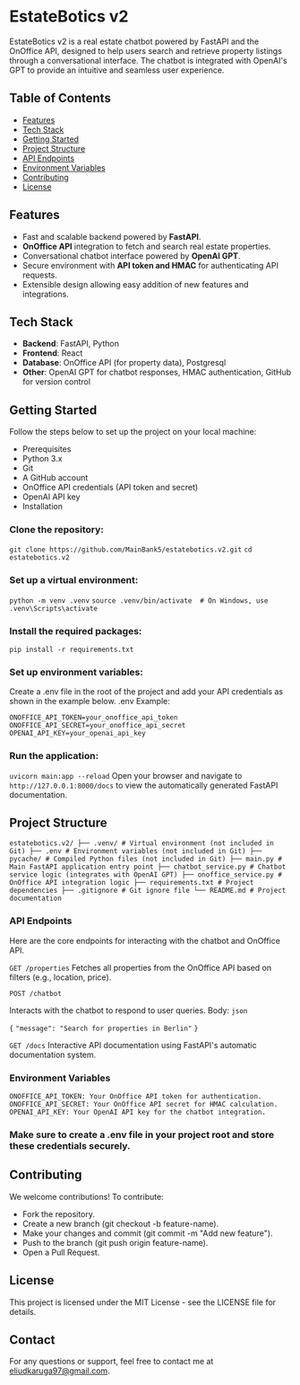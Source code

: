 # EstateBotics v2
EstateBotics v2 is a real estate chatbot powered by FastAPI and the OnOffice API, designed to help users search and retrieve property listings through a conversational interface. The chatbot is integrated with OpenAI's GPT to provide an intuitive and seamless user experience.

## Table of Contents
- [Features](#features)
- [Tech Stack](#tech-stack)
- [Getting Started](#getting-started)
- [Project Structure](#project-structure)
- [API Endpoints](#api-endpoints)
- [Environment Variables](#environment-variables)
- [Contributing](#contributing)
- [License](#license)

## Features
- Fast and scalable backend powered by **FastAPI**.
- **OnOffice API** integration to fetch and search real estate properties.
- Conversational chatbot interface powered by **OpenAI GPT**.
- Secure environment with **API token and HMAC** for authenticating API requests.
- Extensible design allowing easy addition of new features and integrations.

## Tech Stack
- **Backend**: FastAPI, Python
- **Frontend**: React
- **Database**: OnOffice API (for property data), Postgresql
- **Other**: OpenAI GPT for chatbot responses, HMAC authentication, GitHub for version control

## Getting Started
Follow the steps below to set up the project on your local machine:

- Prerequisites
- Python 3.x
- Git
- A GitHub account
- OnOffice API credentials (API token and secret)
- OpenAI API key
- Installation
### Clone the repository:


```git clone https://github.com/MainBank5/estatebotics.v2.git```
```cd estatebotics.v2```

### Set up a virtual environment:

```python -m venv .venv```
```source .venv/bin/activate  # On Windows, use .venv\Scripts\activate```

### Install the required packages:

```pip install -r requirements.txt```

### Set up environment variables:

Create a .env file in the root of the project and add your API credentials as shown in the example below.
.env Example:

```ONOFFICE_API_TOKEN=your_onoffice_api_token```
```ONOFFICE_API_SECRET=your_onoffice_api_secret```
```OPENAI_API_KEY=your_openai_api_key```

### Run the application:

```uvicorn main:app --reload```
Open your browser and navigate to ```http://127.0.0.1:8000/docs``` to view the automatically generated FastAPI documentation.

## Project Structure

``` estatebotics.v2/ ├── .venv/ # Virtual environment (not included in Git) ├── .env # Environment variables (not included in Git) ├── pycache/ # Compiled Python files (not included in Git) ├── main.py # Main FastAPI application entry point ├── chatbot_service.py # Chatbot service logic (integrates with OpenAI GPT) ├── onoffice_service.py # OnOffice API integration logic ├── requirements.txt # Project dependencies ├── .gitignore # Git ignore file └── README.md # Project documentation ```


### API Endpoints
Here are the core endpoints for interacting with the chatbot and OnOffice API.

```GET /properties```
Fetches all properties from the OnOffice API based on filters (e.g., location, price).

```POST /chatbot```

Interacts with the chatbot to respond to user queries.
Body:
```json```

```{```
  ```"message": "Search for properties in Berlin"```
```}```

```GET /docs```
Interactive API documentation using FastAPI's automatic documentation system.

### Environment Variables
```ONOFFICE_API_TOKEN: Your OnOffice API token for authentication.```
```ONOFFICE_API_SECRET: Your OnOffice API secret for HMAC calculation.```
```OPENAI_API_KEY: Your OpenAI API key for the chatbot integration.```

### Make sure to create a .env file in your project root and store these credentials securely.

## Contributing
We welcome contributions! To contribute:

- Fork the repository.
- Create a new branch (git checkout -b feature-name).
- Make your changes and commit (git commit -m "Add new feature").
- Push to the branch (git push origin feature-name).
- Open a Pull Request.

## License
This project is licensed under the MIT License - see the LICENSE file for details.

## Contact
For any questions or support, feel free to contact me at eliudkaruga97@gmail.com.